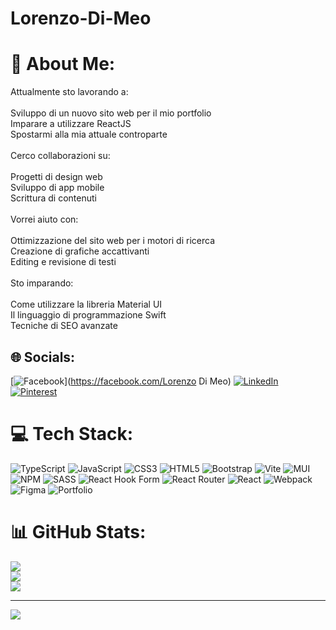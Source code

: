 # Lorenzo-Di-Meo

# 💫 About Me:
Attualmente sto lavorando a:<br><br>Sviluppo di un nuovo sito web per il mio portfolio<br>Imparare a utilizzare ReactJS <br>Spostarmi alla mia attuale controparte<br><br>Cerco collaborazioni su:<br><br>Progetti di design web<br>Sviluppo di app mobile<br>Scrittura di contenuti<br><br>Vorrei aiuto con:<br><br>Ottimizzazione del sito web per i motori di ricerca<br>Creazione di grafiche accattivanti<br>Editing e revisione di testi<br><br>Sto imparando:<br><br>Come utilizzare la libreria Material UI<br>Il linguaggio di programmazione Swift<br>Tecniche di SEO avanzate<br>


## 🌐 Socials:
[![Facebook](https://img.shields.io/badge/Facebook-%231877F2.svg?logo=Facebook&logoColor=white)](https://facebook.com/Lorenzo Di Meo) [![LinkedIn](https://img.shields.io/badge/LinkedIn-%230077B5.svg?logo=linkedin&logoColor=white)](https://www.linkedin.com/in/lorenzo-di-meo-59211b295/) [![Pinterest](https://img.shields.io/badge/Pinterest-%23E60023.svg?logo=Pinterest&logoColor=white)](https://pinterest.com/Asphiixya) 

# 💻 Tech Stack:
![TypeScript](https://img.shields.io/badge/typescript-%23007ACC.svg?style=for-the-badge&logo=typescript&logoColor=white) ![JavaScript](https://img.shields.io/badge/javascript-%23323330.svg?style=for-the-badge&logo=javascript&logoColor=%23F7DF1E) ![CSS3](https://img.shields.io/badge/css3-%231572B6.svg?style=for-the-badge&logo=css3&logoColor=white) ![HTML5](https://img.shields.io/badge/html5-%23E34F26.svg?style=for-the-badge&logo=html5&logoColor=white) ![Bootstrap](https://img.shields.io/badge/bootstrap-%238511FA.svg?style=for-the-badge&logo=bootstrap&logoColor=white) ![Vite](https://img.shields.io/badge/vite-%23646CFF.svg?style=for-the-badge&logo=vite&logoColor=white) ![MUI](https://img.shields.io/badge/MUI-%230081CB.svg?style=for-the-badge&logo=mui&logoColor=white) ![NPM](https://img.shields.io/badge/NPM-%23CB3837.svg?style=for-the-badge&logo=npm&logoColor=white) ![SASS](https://img.shields.io/badge/SASS-hotpink.svg?style=for-the-badge&logo=SASS&logoColor=white) ![React Hook Form](https://img.shields.io/badge/React%20Hook%20Form-%23EC5990.svg?style=for-the-badge&logo=reacthookform&logoColor=white) ![React Router](https://img.shields.io/badge/React_Router-CA4245?style=for-the-badge&logo=react-router&logoColor=white) ![React](https://img.shields.io/badge/react-%2320232a.svg?style=for-the-badge&logo=react&logoColor=%2361DAFB) ![Webpack](https://img.shields.io/badge/webpack-%238DD6F9.svg?style=for-the-badge&logo=webpack&logoColor=black) ![Figma](https://img.shields.io/badge/figma-%23F24E1E.svg?style=for-the-badge&logo=figma&logoColor=white) ![Portfolio](https://img.shields.io/badge/Portfolio-%23000000.svg?style=for-the-badge&logo=firefox&logoColor=#FF7139)
# 📊 GitHub Stats:
![](https://github-readme-stats.vercel.app/api?username=LorenzoDiM&theme=radical&hide_border=false&include_all_commits=false&count_private=false)<br/>
![](https://github-readme-streak-stats.herokuapp.com/?user=LorenzoDiM&theme=radical&hide_border=false)<br/>
![](https://github-readme-stats.vercel.app/api/top-langs/?username=LorenzoDiM&theme=radical&hide_border=false&include_all_commits=false&count_private=false&layout=compact)

---
[![](https://visitcount.itsvg.in/api?id=LorenzoDiM&icon=0&color=0)](https://visitcount.itsvg.in)


